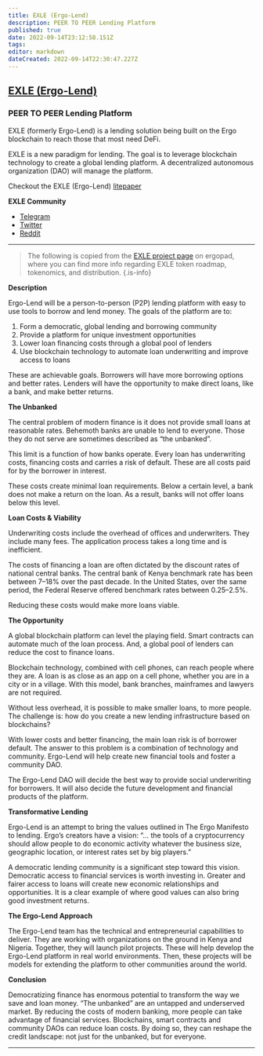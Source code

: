 ```yaml
---
title: EXLE (Ergo-Lend)
description: PEER TO PEER Lending Platform
published: true
date: 2022-09-14T23:12:58.151Z
tags: 
editor: markdown
dateCreated: 2022-09-14T22:30:47.227Z
---
```


## [EXLE (Ergo-Lend)](https://www.ergolend.org/)
### PEER TO PEER Lending Platform
EXLE (formerly Ergo-Lend) is a lending solution being built on the Ergo blockchain to reach those that most need DeFi.
 

EXLE is a new paradigm for lending. The goal is to leverage blockchain technology to create a global lending platform. A decentralized autonomous organization (DAO) will manage the platform.

Checkout the EXLE (Ergo-Lend) [litepaper](https://ergopad-pdfs.s3.us-west-2.amazonaws.com/ergo-lend-lite-paper-en.pdf)

**EXLE Community**
- [Telegram](https://t.me/ErgoLend)
- [Twitter](https://twitter.com/ErgoLend)
- [Reddit](https://www.reddit.com/r/ergolend/)

-----

> The following is copied from the [EXLE project page](https://www.ergopad.io/projects/ergolend) on ergopad, where you can find more info regarding EXLE token roadmap, tokenomics, and distribution.
{.is-info}

**Description**

Ergo-Lend will be a person-to-person (P2P) lending platform with easy to use tools to borrow and lend money. The goals of the platform are to:
1. Form a democratic, global lending and borrowing community
1. Provide a platform for unique investment opportunities
1. Lower loan financing costs through a global pool of lenders
1. Use blockchain technology to automate loan underwriting and improve access to loans

These are achievable goals. Borrowers will have more borrowing options and better rates. Lenders will have the opportunity to make direct loans, like a bank, and make better returns.

**The Unbanked**

The central problem of modern finance is it does not provide small loans at reasonable rates. Behemoth banks are unable to lend to everyone. Those they do not serve are sometimes described as “the unbanked”.

This limit is a function of how banks operate. Every loan has underwriting costs, financing costs and carries a risk of default. These are all costs paid for by the borrower in interest.

These costs create minimal loan requirements. Below a certain level, a bank does not make a return on the loan. As a result, banks will not offer loans below this level.

**Loan Costs & Viability**

Underwriting costs include the overhead of offices and underwriters. They include many fees. The application process takes a long time and is inefficient.

The costs of financing a loan are often dictated by the discount rates of national central banks. The central bank of Kenya benchmark rate has been between 7–18% over the past decade. In the United States, over the same period, the Federal Reserve offered benchmark rates between 0.25–2.5%.

Reducing these costs would make more loans viable.

**The Opportunity**

A global blockchain platform can level the playing field. Smart contracts can automate much of the loan process. And, a global pool of lenders can reduce the cost to finance loans.

Blockchain technology, combined with cell phones, can reach people where they are. A loan is as close as an app on a cell phone, whether you are in a city or in a village. With this model, bank branches, mainframes and lawyers are not required.

Without less overhead, it is possible to make smaller loans, to more people. The challenge is: how do you create a new lending infrastructure based on blockchains?

With lower costs and better financing, the main loan risk is of borrower default. The answer to this problem is a combination of technology and community. Ergo-Lend will help create new financial tools and foster a community DAO.

The Ergo-Lend DAO will decide the best way to provide social underwriting for borrowers. It will also decide the future development and financial products of the platform.

**Transformative Lending**

Ergo-Lend is an attempt to bring the values outlined in The Ergo Manifesto to lending. Ergo’s creators have a vision: “… the tools of a cryptocurrency should allow people to do economic activity whatever the business size, geographic location, or interest rates set by big players.”

A democratic lending community is a significant step toward this vision. Democratic access to financial services is worth investing in. Greater and fairer access to loans will create new economic relationships and opportunities. It is a clear example of where good values can also bring good investment returns.

**The Ergo-Lend Approach**

The Ergo-Lend team has the technical and entrepreneurial capabilities to deliver. They are working with organizations on the ground in Kenya and Nigeria. Together, they will launch pilot projects. These will help develop the Ergo-Lend platform in real world environments. Then, these projects will be models for extending the platform to other communities around the world.

**Conclusion**

Democratizing finance has enormous potential to transform the way we save and loan money. “The unbanked” are an untapped and underserved market. By reducing the costs of modern banking, more people can take advantage of financial services. Blockchains, smart contracts and community DAOs can reduce loan costs. By doing so, they can reshape the credit landscape: not just for the unbanked, but for everyone.

------

